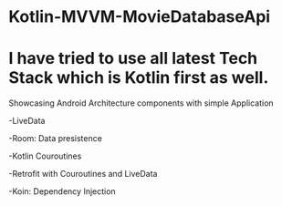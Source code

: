 # Kotlin-MVVM-MovieDatabaseApi

# I have tried to use all latest Tech Stack which is Kotlin first as well. 


Showcasing Android Architecture components with simple Application

-LiveData

-Room: Data presistence

-Kotlin Couroutines

-Retrofit with Couroutines and LiveData

-Koin: Dependency Injection
